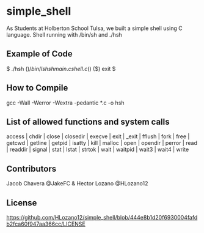 # simple_shell

As Students at Holberton School Tulsa, we built a simple shell using C language. Shell running with /bin/sh and ./hsh

## Example of Code

$ ./hsh
($) /bin/ls
hsh main.c shell.c
($)
($) exit
$


## How to Compile

gcc -Wall -Werror -Wextra -pedantic *.c -o hsh

## List of allowed functions and system calls
access |
chdir |
close |
closedir |
execve |
exit |
_exit |
fflush |
fork |
free |
getcwd |
getline |
getpid |
isatty |
kill |
malloc |
open |
opendir |
perror |
read |
readdir |
signal |
stat |
lstat |
strtok |
wait |
waitpid |
wait3 |
wait4 |
write


## Contributors
Jacob Chavera @JakeFC & Hector Lozano @HLozano12


## License
https://github.com/HLozano12/simple_shell/blob/444e8b1d20f6930004fafdb2fca60f947aa366cc/LICENSE